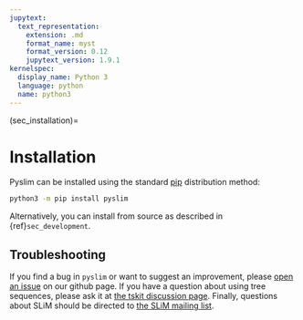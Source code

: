 ```yaml
---
jupytext:
  text_representation:
    extension: .md
    format_name: myst
    format_version: 0.12
    jupytext_version: 1.9.1
kernelspec:
  display_name: Python 3
  language: python
  name: python3
---
```


(sec_installation)=

# Installation

Pyslim can be installed using the standard [pip](https://pypi.org/project/pip/) distribution method:

```bash
python3 -m pip install pyslim
```

Alternatively, you can install from source as described in {ref}`sec_development`.


## Troubleshooting

If you find a bug in ``pyslim`` or want to suggest an improvement, please
[open an issue](https://github.com/tskit-dev/pyslim/issues) on our github page.
If you have a question about using tree sequences,
please ask it at [the tskit discussion page](https://github.com/tskit-dev/tskit/discussions).
Finally, questions about SLiM should be directed to
[the SLiM mailing list](https://groups.google.com/forum/#!forum/slim-discuss).
